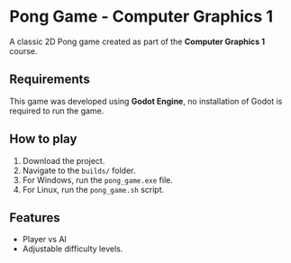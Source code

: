 # Pong Game - Computer Graphics 1

A classic 2D Pong game created as part of the **Computer Graphics 1** course.

## Requirements

This game was developed using **Godot Engine**, no installation of Godot is required to run the game.

## How to play

1. Download the project.
2. Navigate to the `builds/` folder.
3. For Windows, run the `pong_game.exe` file.
4. For Linux, run the `pong_game.sh` script.

## Features

- Player vs AI
- Adjustable difficulty levels.


